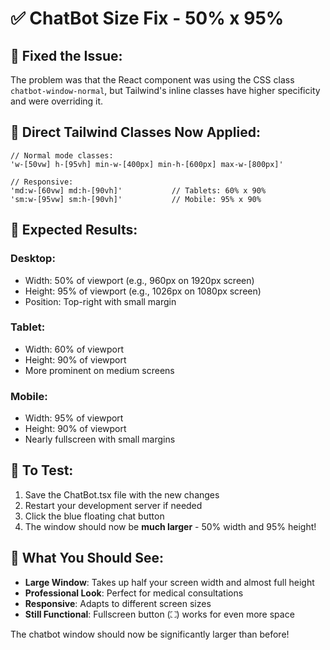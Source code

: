 # ✅ ChatBot Size Fix - 50% x 95%

## 🔧 **Fixed the Issue:**

The problem was that the React component was using the CSS class `chatbot-window-normal`, but Tailwind's inline classes have higher specificity and were overriding it.

## 🎯 **Direct Tailwind Classes Now Applied:**

```tsx
// Normal mode classes:
'w-[50vw] h-[95vh] min-w-[400px] min-h-[600px] max-w-[800px]'

// Responsive:
'md:w-[60vw] md:h-[90vh]'           // Tablets: 60% x 90%
'sm:w-[95vw] sm:h-[90vh]'           // Mobile: 95% x 90%
```

## 📱 **Expected Results:**

### **Desktop:**
- Width: 50% of viewport (e.g., 960px on 1920px screen)
- Height: 95% of viewport (e.g., 1026px on 1080px screen)
- Position: Top-right with small margin

### **Tablet:**
- Width: 60% of viewport
- Height: 90% of viewport
- More prominent on medium screens

### **Mobile:**
- Width: 95% of viewport
- Height: 90% of viewport  
- Nearly fullscreen with small margins

## 🚀 **To Test:**

1. Save the ChatBot.tsx file with the new changes
2. Restart your development server if needed
3. Click the blue floating chat button
4. The window should now be **much larger** - 50% width and 95% height!

## 🎉 **What You Should See:**

- **Large Window**: Takes up half your screen width and almost full height
- **Professional Look**: Perfect for medical consultations
- **Responsive**: Adapts to different screen sizes
- **Still Functional**: Fullscreen button (⛶) works for even more space

The chatbot window should now be significantly larger than before!
